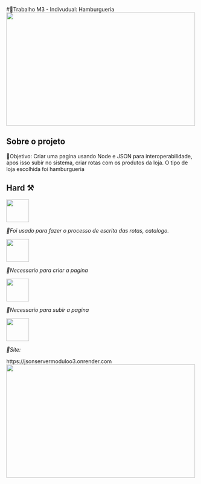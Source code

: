 #🍔Trabalho M3 - Indivudual: Hamburgueria
<img src="https://images.unsplash.com/photo-1586816001966-79b736744398?ixlib=rb-4.0.3&ixid=MnwxMjA3fDB8MHxwaG90by1wYWdlfHx8fGVufDB8fHx8&auto=format&fit=crop&w=870&q=80" width="500px" height="300px"/>

## Sobre o projeto
<a>🍔Objetivo: Criar uma pagina usando Node e JSON para interoperabilidade, apos isso subir no sistema, criar rotas com os produtos da loja. O tipo de loja escolhida foi hamburgueria


## Hard ⚒
<div style="display: inline_block">
<img align="center" src=https://img.shields.io/badge/-java-yellow" width="60"/>
<p><i>🍟Foi usado para fazer o processo de escrita das rotas, catalogo.</i><p>
<img align="center" src="https://img.shields.io/badge/HTML5-E34F26?style=for-the-badge&logo=html5&logoColor=white" width="60"/>
<p><i>🍟Necessario para criar a pagina</i><p>
<img align="center" src="https://img.shields.io/badge/-node-brightgreen" width="60"/>
<p><i>🍟Necessario para subir a pagina</i><p>
<img align="center" src="https://img.shields.io/badge/-Render-purple" width="60"/>

<p><i>🥤Site:</i></p> https://jsonservermoduloo3.onrender.com
<img src="https://images.unsplash.com/photo-1586816001966-79b736744398?ixlib=rb-4.0.3&ixid=MnwxMjA3fDB8MHxwaG90by1wYWdlfHx8fGVufDB8fHx8&auto=format&fit=crop&w=870&q=80" width="500px" height="300px"/>
